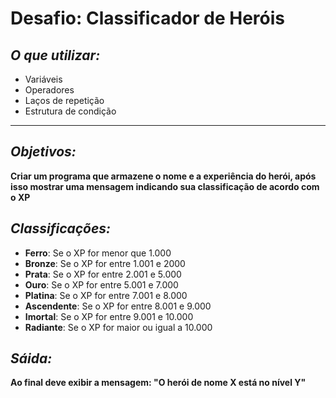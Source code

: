 # Desafio: Classificador de Heróis

## *O que utilizar:*
- Variáveis
- Operadores
- Laços de repetição
- Estrutura de condição
---
## *Objetivos:*
**Criar um programa que armazene o nome e a experiência do herói, após isso mostrar uma mensagem indicando sua classificação de acordo com o XP**

## *Classificações:*
-  **Ferro**: Se o XP for menor que 1.000
- **Bronze**: Se o XP for entre 1.001 e 2000
- **Prata**: Se o XP for entre 2.001 e 5.000
- **Ouro**: Se o XP for entre 5.001 e 7.000
- **Platina**: Se o XP for entre 7.001 e 8.000
- **Ascendente**: Se o XP for entre 8.001 e 9.000
- **Imortal**: Se o XP for entre 9.001 e 10.000
- **Radiante**: Se o XP for maior ou igual a 10.000

## *Sáida:*
**Ao final deve exibir a mensagem: 
"O herói de nome X está no nível Y"**